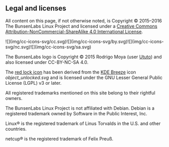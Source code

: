 ## Legal and licenses

All content on this page, if not otherwise noted, is Copyright © 2015–2016 The
BunsenLabs Linux Project and licensed under a [Creative Commons
Attribution-NonCommercial-ShareAlike 4.0 International
License](http://creativecommons.org/licenses/by-nc-sa/4.0/).

<div class="center icons">
![](img/cc-icons-svg/cc.svg)![](img/cc-icons-svg/by.svg)![](img/cc-icons-svg/nc.svg)![](img/cc-icons-svg/sa.svg)
</div>

The BunsenLabs logo is Copyright © 2015 Rodrigo Moya (user
[Ututo](https://forums.bunsenlabs.org/profile.php?id=67)) and also licensed
under CC-BY-NC-SA 4.0.

The [red lock icon](/img/numix_lock.svg) has been derived from the [KDE
Breeze](https://projects.kde.org/projects/kde/workspace/breeze) icon
*object\_unlocked.svg* and is licensed under the GNU Lesser General Public
License (LGPL) v3 or later.

All registered trademarks mentioned on this site belong to their rightful
owners.

The BunsenLabs Linux Project is not affiliated with Debian. Debian is a
registered trademark owned by Software in the Public Interest, Inc.

Linux® is the registered trademark of Linus Torvalds in the U.S.  and other
countries.

netcup® is the registered trademark of Felix Preuß.

